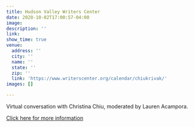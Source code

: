 ```yaml
---
title: Hudson Valley Writers Center
date: 2020-10-02T17:00:57-04:00
image: 
description: ''
link: 
show_time: true
venue:
  address: ''
  city: ''
  name: ''
  state: ''
  zip: ''
  link: 'https://www.writerscenter.org/calendar/chiukrivak/'
images: []

---
```

Virtual conversation with Christina Chiu, moderated by Lauren Acampora.

[Click here for more information](https://www.writerscenter.org/calendar/chiukrivak/ "Writers Center")